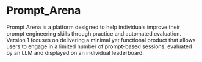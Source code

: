 # Prompt_Arena
Prompt Arena is a platform designed to help individuals improve their prompt engineering skills through practice and automated evaluation. Version 1 focuses on delivering a minimal yet functional product that allows users to engage in a limited number of prompt-based sessions, evaluated by an LLM and displayed on an individual leaderboard.
